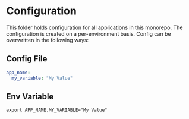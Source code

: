 # Configuration

This folder holds configuration for all applications in this monorepo. The configuration is created on a per-environment basis. Config can be overwritten in the following ways:

## Config File

```yaml
app_name:
  my_variable: "My Value"
```

## Env Variable
```shell
export APP_NAME.MY_VARIABLE="My Value"
```